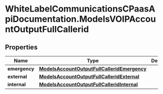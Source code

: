 # WhiteLabelCommunicationsCPaasApiDocumentation.ModelsVOIPAccountOutputFullCallerid

## Properties

Name | Type | Description | Notes
------------ | ------------- | ------------- | -------------
**emergency** | [**ModelsAccountOutputFullCalleridEmergency**](ModelsAccountOutputFullCalleridEmergency.md) |  | [optional] 
**external** | [**ModelsAccountOutputFullCalleridExternal**](ModelsAccountOutputFullCalleridExternal.md) |  | [optional] 
**internal** | [**ModelsAccountOutputFullCalleridInternal**](ModelsAccountOutputFullCalleridInternal.md) |  | [optional] 


